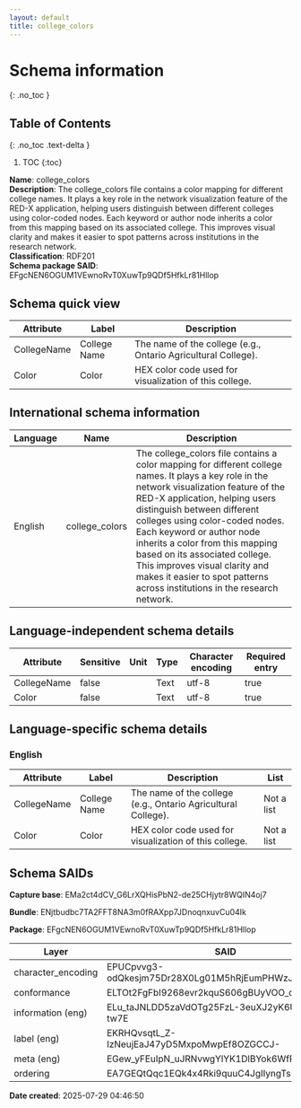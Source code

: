 ```yaml
---
layout: default  
title: college_colors  
---
```


# Schema information
{: .no_toc }

## Table of Contents
{: .no_toc .text-delta }

1. TOC
{:toc}

**Name**: college_colors  
**Description**: The college_colors file contains a color mapping for different college names. It plays a key role in the network visualization feature of the RED-X application, helping users distinguish between different colleges using color-coded nodes. Each keyword or author node inherits a color from this mapping based on its associated college. This improves visual clarity and makes it easier to spot patterns across institutions in the research network.  
**Classification**: RDF201  
**Schema package SAID**: EFgcNEN6OGUM1VEwnoRvT0XuwTp9QDf5HfkLr81Hllop  

## Schema quick view

| Attribute | Label | Description |
| --- | --- | --- |
| CollegeName | College Name | The name of the college (e.g., Ontario Agricultural College). |
| Color | Color | HEX color code used for visualization of this college. |

## International schema information

| Language | Name | Description |
| --- | --- | --- |
| English | college_colors | The college_colors file contains a color mapping for different college names. It plays a key role in the network visualization feature of the RED-X application, helping users distinguish between different colleges using color-coded nodes. Each keyword or author node inherits a color from this mapping based on its associated college. This improves visual clarity and makes it easier to spot patterns across institutions in the research network. |

## Language-independent schema details

| Attribute | Sensitive | Unit | Type | Character encoding | Required entry |
| --- | --- | --- | --- | --- | --- |
| CollegeName | false |  | Text | utf-8 | true |
| Color | false |  | Text | utf-8 | true |

## Language-specific schema details

### English

| Attribute | Label | Description | List |
| --- | --- | --- | --- |
| CollegeName | College Name | The name of the college (e.g., Ontario Agricultural College). | Not a list |
| Color | Color | HEX color code used for visualization of this college. | Not a list |

## Schema SAIDs

**Capture base**: EMa2ct4dCV_G6LrXQHisPbN2-de25CHjytr8WQIN4oj7

**Bundle**: ENjtbudbc7TA2FFT8NA3m0fRAXpp7JDnoqnxuvCu04Ik

**Package**: EFgcNEN6OGUM1VEwnoRvT0XuwTp9QDf5HfkLr81Hllop

| Layer | SAID | Type |
| --- | --- | --- |
| character_encoding | EPUCpvvg3-odQkesjm75Dr28X0Lg01M5hRjEumPHWzJL | spec/overlays/character_encoding/1.1 |
| conformance | ELTOt2FgFbI9268evr2kquS606gBUyVOO_qjf68mRYeI | spec/overlays/conformance/1.1 |
| information (eng) | ELu_taJNLDD5zaVdOTg25FzL-3euXJ2yK6UFKq1-tw7E | spec/overlays/information/1.1 |
| label (eng) | EKRHQvsqtL_Z-IzNeujEaJ47yD5MxpoMwpEf8OZGCCJ- | spec/overlays/label/1.1 |
| meta (eng) | EGew_yFEuIpN_uJRNvwgYlYK1DlBYok6WfRB8jvzmT6j | spec/overlays/meta/1.1 |
| ordering | EA7GEQtQqc1EQk4x4Rki9quuC4JgIIyngTsRp18g2w8Y | community/overlays/adc/ordering/1.1 |

**Date created**: 2025-07-29 04:46:50

